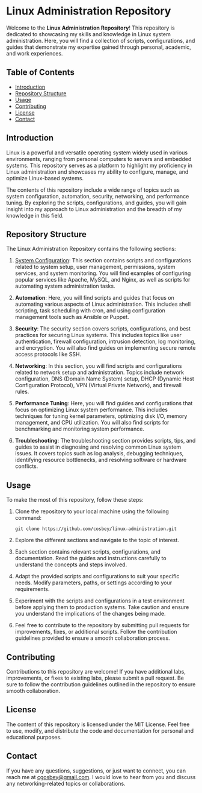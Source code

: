 # Linux Administration Repository

Welcome to the **Linux Administration Repository**! This repository is dedicated to showcasing my skills and knowledge in Linux system administration. Here, you will find a collection of scripts, configurations, and guides that demonstrate my expertise gained through personal, academic, and work experiences.

## Table of Contents

- [Introduction](#introduction)
- [Repository Structure](#repository-structure)
- [Usage](#usage)
- [Contributing](#contributing)
- [License](#license)
- [Contact](#contact)

## Introduction

Linux is a powerful and versatile operating system widely used in various environments, ranging from personal computers to servers and embedded systems. This repository serves as a platform to highlight my proficiency in Linux administration and showcases my ability to configure, manage, and optimize Linux-based systems.

The contents of this repository include a wide range of topics such as system configuration, automation, security, networking, and performance tuning. By exploring the scripts, configurations, and guides, you will gain insight into my approach to Linux administration and the breadth of my knowledge in this field.

## Repository Structure

The Linux Administration Repository contains the following sections:

1. [System Configuration](https://github.com/cosbey/linux-admin/tree/main/System%20Configuration): This section contains scripts and configurations related to system setup, user management, permissions, system services, and system monitoring. You will find examples of configuring popular services like Apache, MySQL, and Nginx, as well as scripts for automating system administration tasks.

2. **Automation**: Here, you will find scripts and guides that focus on automating various aspects of Linux administration. This includes shell scripting, task scheduling with cron, and using configuration management tools such as Ansible or Puppet.

3. **Security**: The security section covers scripts, configurations, and best practices for securing Linux systems. This includes topics like user authentication, firewall configuration, intrusion detection, log monitoring, and encryption. You will also find guides on implementing secure remote access protocols like SSH.

4. **Networking**: In this section, you will find scripts and configurations related to network setup and administration. Topics include network configuration, DNS (Domain Name System) setup, DHCP (Dynamic Host Configuration Protocol), VPN (Virtual Private Network), and firewall rules.

5. **Performance Tuning**: Here, you will find guides and configurations that focus on optimizing Linux system performance. This includes techniques for tuning kernel parameters, optimizing disk I/O, memory management, and CPU utilization. You will also find scripts for benchmarking and monitoring system performance.

6. **Troubleshooting**: The troubleshooting section provides scripts, tips, and guides to assist in diagnosing and resolving common Linux system issues. It covers topics such as log analysis, debugging techniques, identifying resource bottlenecks, and resolving software or hardware conflicts.

## Usage

To make the most of this repository, follow these steps:

1. Clone the repository to your local machine using the following command:

   ```shell
   git clone https://github.com/cosbey/linux-administration.git
   ```

2. Explore the different sections and navigate to the topic of interest.

3. Each section contains relevant scripts, configurations, and documentation. Read the guides and instructions carefully to understand the concepts and steps involved.

4. Adapt the provided scripts and configurations to suit your specific needs. Modify parameters, paths, or settings according to your requirements.

5. Experiment with the scripts and configurations in a test environment before applying them to production systems. Take caution and ensure you understand the implications of the changes being made.

6. Feel free to contribute to the repository by submitting pull requests for improvements, fixes, or additional scripts. Follow the contribution guidelines provided to ensure a smooth collaboration process.

## Contributing
Contributions to this repository are welcome! If you have additional labs, improvements, or fixes to existing labs, please submit a pull request. Be sure to follow the contribution guidelines outlined in the repository to ensure smooth collaboration.

## License
The content of this repository is licensed under the MIT License. Feel free to use, modify, and distribute the code and documentation for personal and educational purposes.

## Contact
If you have any questions, suggestions, or just want to connect, you can reach me at cgosbey@gmail.com. I would love to hear from you and discuss any networking-related topics or collaborations.
